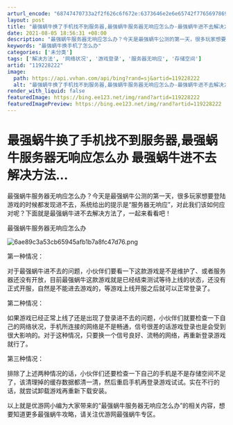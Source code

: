 ```yaml
---
arturl_encode: "68747470733a2f2f626c6f672e:6373646e2e6e65742f77656978696e5f32393230313933332f:61727469636c652f64657461696c732f313139323238323232"
layout: post
title: "最强蜗牛换了手机找不到服务器,最强蜗牛服务器无响应怎么办-最强蜗牛进不去解决方法..."
date: 2021-08-05 18:56:31 +08:00
description: "最强蜗牛服务器无响应怎么办？今天是最强蜗牛公测的第一天，很多玩家想要登陆游戏的时候都发现进不去，系统"
keywords: "最强蜗牛换手机了怎么办"
categories: ['未分类']
tags: ['解决方法', '网络状况', '游戏登录', '服务器无响应', '存储空间']
artid: "119228222"
image:
  path: https://api.vvhan.com/api/bing?rand=sj&artid=119228222
  alt: "最强蜗牛换了手机找不到服务器,最强蜗牛服务器无响应怎么办-最强蜗牛进不去解决方法..."
render_with_liquid: false
featuredImage: https://bing.ee123.net/img/rand?artid=119228222
featuredImagePreview: https://bing.ee123.net/img/rand?artid=119228222
---
```


# 最强蜗牛换了手机找不到服务器,最强蜗牛服务器无响应怎么办 最强蜗牛进不去解决方法...

最强蜗牛服务器无响应怎么办？今天是最强蜗牛公测的第一天，很多玩家想要登陆游戏的时候都发现进不去，系统给出的提示是“服务器无响应”，对此我们该如何应对呢？下面就是最强蜗牛进不去解决方法了，一起来看看吧！

最强蜗牛服务器无响应怎么办

![6ae89c3a53cb65945afb1b7a8fc47d76.png](https://i-blog.csdnimg.cn/blog_migrate/40ad94cc704b0819770523b63f3c038c.jpeg)

第一种情况：

对于最强蜗牛进不去的问题，小伙伴们要看一下这款游戏是不是维护了、或者服务器还没有开放，目前最强蜗牛这款游戏就是已经结束测试等待上线的状态，还没有正式开服，自然是不能进去游戏的，等游戏上线开服之后就可以正常登录了。

第二种情况：

如果游戏已经正常上线了还是出现了登录进不去的问题，小伙伴们就要检查一下自己的网络状况，手机所连接的网络是不是畅通，信号很差的话游戏登录也是会受到很大影响的。对于这种情况，只要换一个信号良好、流畅的网络，再重新登录游戏就行了。

第三种情况：

排除了上述两种情况的话，小伙伴们还要检查一下自己的手机是不是存储空间不足了，该清理掉的缓存数据都清一清，然后重启手机再登录游戏试试。实在不行的话，就尝试卸载游戏再重新下载安装。

以上就是优游网小编为大家带来的“最强蜗牛服务器无响应怎么办”的相关内容，想要知道更多最强蜗牛攻略，请关注优游网最强蜗牛专区。